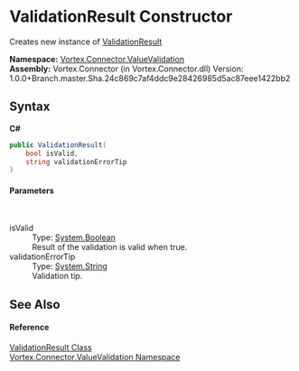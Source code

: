 # ValidationResult Constructor 
 

Creates new instance of <a href="T_Vortex_Connector_ValueValidation_ValidationResult.md">ValidationResult</a>

**Namespace:**&nbsp;<a href="N_Vortex_Connector_ValueValidation.md">Vortex.Connector.ValueValidation</a><br />**Assembly:**&nbsp;Vortex.Connector (in Vortex.Connector.dll) Version: 1.0.0+Branch.master.Sha.24c869c7af4ddc9e28426985d5ac87eee1422bb2

## Syntax

**C#**<br />
``` C#
public ValidationResult(
	bool isValid,
	string validationErrorTip
)
```


#### Parameters
&nbsp;<dl><dt>isValid</dt><dd>Type: <a href="https://docs.microsoft.com/dotnet/api/system.boolean" target="_blank">System.Boolean</a><br />Result of the validation is valid when true.</dd><dt>validationErrorTip</dt><dd>Type: <a href="https://docs.microsoft.com/dotnet/api/system.string" target="_blank">System.String</a><br />Validation tip.</dd></dl>

## See Also


#### Reference
<a href="T_Vortex_Connector_ValueValidation_ValidationResult.md">ValidationResult Class</a><br /><a href="N_Vortex_Connector_ValueValidation.md">Vortex.Connector.ValueValidation Namespace</a><br />